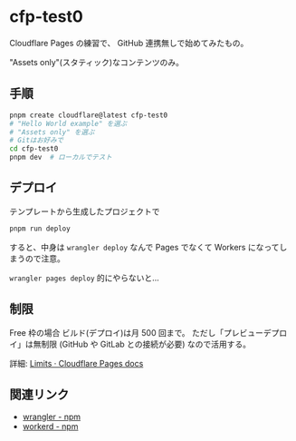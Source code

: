 # cfp-test0

Cloudflare Pages の練習で、
GitHub 連携無しで始めてみたもの。

"Assets only"(スタティック)なコンテンツのみ。

## 手順

```sh
pnpm create cloudflare@latest cfp-test0
# "Hello World example" を選ぶ
# "Assets only" を選ぶ
# Gitはお好みで
cd cfp-test0
pnpm dev  # ローカルでテスト
```

## デプロイ

テンプレートから生成したプロジェクトで

```sh
pnpm run deploy
```

すると、中身は `wrangler deploy` なんで Pages でなくて Workers になってしまうので注意。

`wrangler pages deploy` 的にやらないと...

## 制限

Free 枠の場合
ビルド(デプロイ)は月 500 回まで。
ただし「プレビューデプロイ」は無制限
(GitHub や GitLab との接続が必要)
なので活用する。

詳細: [Limits · Cloudflare Pages docs](https://developers.cloudflare.com/pages/platform/limits/)

## 関連リンク

- [wrangler - npm](https://www.npmjs.com/package/wrangler)
- [workerd - npm](https://www.npmjs.com/package/workerd)
